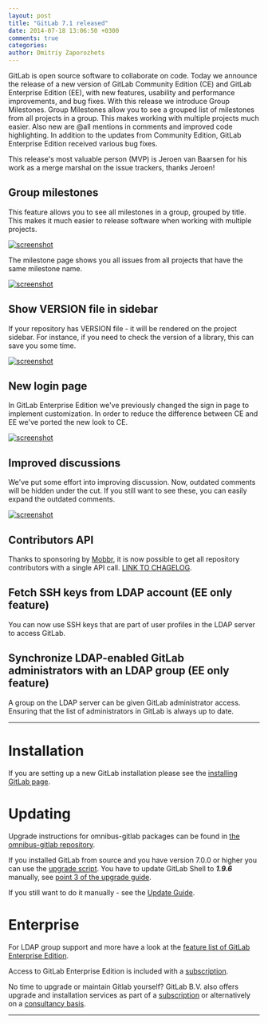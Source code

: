 ```yaml
---
layout: post
title: "GitLab 7.1 released"
date: 2014-07-18 13:06:50 +0300
comments: true
categories: 
author: Dmitriy Zaporozhets
---
```


GitLab is open source software to collaborate on code.
Today we announce the release of a new version of GitLab Community Edition (CE) and GitLab Enterprise Edition (EE), with new features, usability and performance improvements, and bug fixes.
With this release we introduce Group Milestones. Group Milestones allow you to see a grouped list of milestones from all projects in a group. This makes working with multiple projects much easier.
Also new are @all mentions in comments and improved code highlighting.
In addition to the updates from Community Edition, GitLab Enterprise Edition received various bug fixes.

This release's most valuable person (MVP) is Jeroen van Baarsen for his work as a merge marshal on the issue trackers, thanks Jeroen!


<!--more-->

## Group milestones

This feature allows you to see all milestones in a group, grouped by title. This makes it much easier to release software when working with multiple projects.

[![screenshot](/images/7_1/group_milestone.png)](/images/7_1/group_milestone.png) 

The milestone page shows you all issues from all projects that have the same milestone name.

[![screenshot](/images/7_1/group_milestone_show.png)](/images/7_1/group_milestone_show.png) 

## Show VERSION file in sidebar

If your repository has VERSION file - it will be rendered on the project sidebar. For instance, if you need to check the version of a library, this can save you some time.

[![screenshot](/images/7_1/version.png)](/images/7_1/version.png) 

## New login page

In GitLab Enterprise Edition we've previously changed the sign in page to implement customization. 
In order to reduce the difference between CE and EE we've ported the new look to CE.

[![screenshot](/images/7_1/login.png)](/images/7_1/login.png)

## Improved discussions

We've put some effort into improving discussion. 
Now, outdated comments will be hidden under the cut. 
If you still want to see these, you can easily expand the outdated comments.

[![screenshot](/images/7_1/discussion.png)](/images/7_1/discussion.png)

## Contributors API

Thanks to sponsoring by [Mobbr](https://mobbr.com), it is now possible to get all repository contributors with a single API call.
[LINK TO CHAGELOG](https://gitlab.com/gitlab-org/gitlab-ce/blob/7-1-stable/CHANGELOG#L18).

## Fetch SSH keys from LDAP account (EE only feature)

You can now use SSH keys that are part of user profiles in the LDAP server to access GitLab.

## Synchronize LDAP-enabled GitLab administrators with an LDAP group (EE only feature)

A group on the LDAP server can be given GitLab administrator access. Ensuring that the list of administrators in GitLab is always up to date.

- - -

# Installation

If you are setting up a new GitLab installation please see the [installing GitLab page](https://www.gitlab.com/installation/).

# Updating

Upgrade instructions for omnibus-gitlab packages can be found in [the omnibus-gitlab repository](https://gitlab.com/gitlab-org/omnibus-gitlab/blob/master/doc/update.md).

If you installed GitLab from source and you have version 7.0.0 or higher you can use the [upgrade script](https://gitlab.com/gitlab-org/gitlab-ce/blob/master/doc/update/upgrader.md).
You have to update GitLab Shell to ***1.9.6*** manually, see [point 3 of the upgrade guide](https://gitlab.com/gitlab-org/gitlab-ce/blob/master/doc/update/7.0-to-7.1.md#4-update-gitlab-shell-and-its-config).

If you still want to do it manually - see the [Update Guide](https://gitlab.com/gitlab-org/gitlab-ce/blob/master/doc/update/7.0-to-7.1.md).

# Enterprise

For LDAP group support and more have a look at the [feature list of GitLab Enterprise Edition](http://www.gitlab.com/gitlab-ee/).

Access to GitLab Enterprise Edition is included with a [subscription](http://www.gitlab.com/subscription/).

No time to upgrade or maintain Gitlab yourself?
GitLab B.V. also offers upgrade and installation services as part of a [subscription](http://www.gitlab.com/subscription/) or alternatively on a [consultancy basis](http://www.gitlab.com/consultancy/).

- - -
